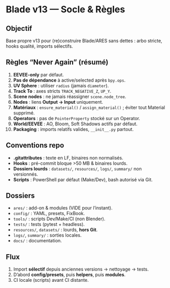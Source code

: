 # Blade v13 — Socle & Règles

## Objectif
Base propre v13 pour (re)construire Blade/ARES sans dettes : arbo stricte, hooks qualité, imports sélectifs.

## Règles “Never Again” (résumé)
1) **EEVEE-only** par défaut.  
2) **Pas de dépendance** à active/selected après `bpy.ops`.  
3) **UV Sphere** : utiliser `radius` (jamais `diameter`).  
4) **Track To** : axes stricts `TRACK_NEGATIVE_Z`, `UP_Y`.  
5) **Scene nodes** : ne jamais réassigner `scene.node_tree`.  
6) **Nodes** : liens **Output → Input** uniquement.  
7) **Matériaux** : `ensure_material()` / `assign_material()` ; éviter tout Material supprimé.  
8) **Operators** : pas de `PointerProperty` stocké sur un Operator.  
9) **World/EEVEE** : AO, Bloom, Soft Shadows actifs par défaut.  
10) **Packaging** : imports relatifs valides, `__init__.py` partout.

## Conventions repo
- **.gitattributes** : texte en LF, binaires non normalisés.  
- **Hooks** : pré-commit bloque >50 MB & binaires lourds.  
- **Dossiers lourds** : `datasets/`, `resources/`, `logs/`, `summary/` non versionnés.  
- **Scripts** : PowerShell par défaut (Make/Dev), bash autorisé via Git.

## Dossiers
- `ares/` : add-on & modules (VIDE pour l’instant).  
- `config/` : YAML, presets, FixBook.  
- `tools/` : scripts Dev/Make/CI (non Blender).  
- `tests/` : tests (pytest + headless).  
- `resources/`, `datasets/` : lourds, **hors Git**.  
- `logs/`, `summary/` : sorties locales.  
- `docs/` : documentation.

## Flux
1) Import **sélectif** depuis anciennes versions → nettoyage → tests.  
2) D’abord **config/presets**, puis **helpers**, puis **modules**.  
3) CI locale (scripts) avant CI distante.
